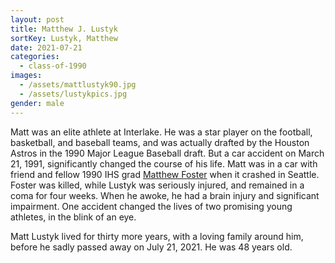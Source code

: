 ```yaml
---
layout: post
title: Matthew J. Lustyk
sortKey: Lustyk, Matthew
date: 2021-07-21
categories:
  - class-of-1990
images:
  - /assets/mattlustyk90.jpg
  - /assets/lustykpics.jpg
gender: male
---
```

Matt was an elite athlete at Interlake. He was a star player on the football, basketball, and baseball teams, and was actually drafted by the Houston Astros in the 1990 Major League Baseball draft. But a car accident on March 21, 1991, significantly changed the course of his life. Matt was in a car with friend and fellow 1990 IHS grad [Matthew Foster](https://ihsmemorial.org/class-of-1990/matthew-ryan-foster/) when it crashed in Seattle. Foster was killed, while Lustyk was seriously injured, and remained in a coma for four weeks. When he awoke, he had a brain injury and significant impairment. One accident changed the lives of two promising young athletes, in the blink of an eye.

Matt Lustyk lived for thirty more years, with a loving family around him, before he sadly passed away on July 21, 2021. He was 48 years old.